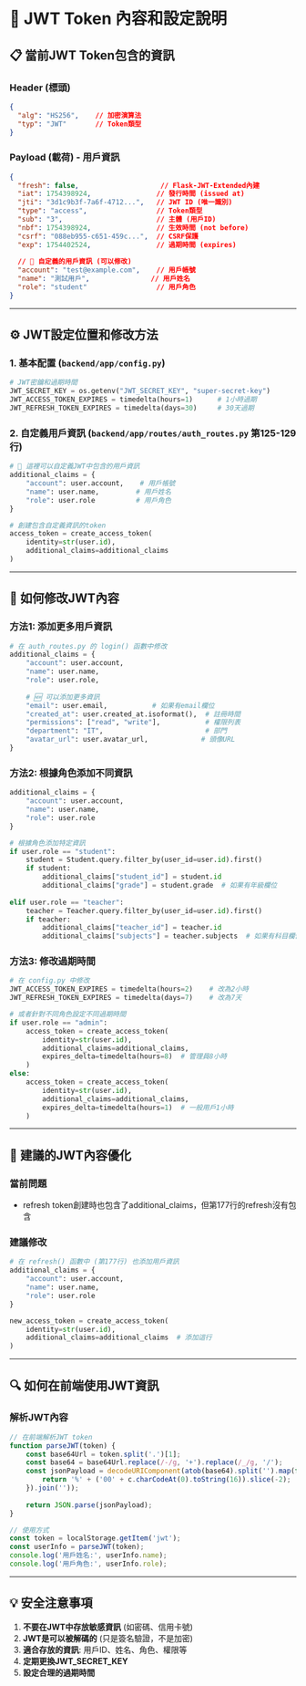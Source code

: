# 🔐 JWT Token 內容和設定說明

## 📋 **當前JWT Token包含的資訊**

### **Header (標頭)**
```json
{
  "alg": "HS256",    // 加密演算法
  "typ": "JWT"       // Token類型
}
```

### **Payload (載荷) - 用戶資訊**
```json
{
  "fresh": false,                    // Flask-JWT-Extended內建
  "iat": 1754398924,                // 發行時間 (issued at)
  "jti": "3d1c9b3f-7a6f-4712...",   // JWT ID (唯一識別)
  "type": "access",                 // Token類型
  "sub": "3",                       // 主體 (用戶ID)
  "nbf": 1754398924,                // 生效時間 (not before)
  "csrf": "088eb955-c651-459c...",  // CSRF保護
  "exp": 1754402524,                // 過期時間 (expires)
  
  // 🎯 自定義的用戶資訊 (可以修改)
  "account": "test@example.com",    // 用戶帳號
  "name": "測試用戶",               // 用戶姓名
  "role": "student"                 // 用戶角色
}
```

---

## ⚙️ **JWT設定位置和修改方法**

### **1. 基本配置** (`backend/app/config.py`)
```python
# JWT密鑰和過期時間
JWT_SECRET_KEY = os.getenv("JWT_SECRET_KEY", "super-secret-key")
JWT_ACCESS_TOKEN_EXPIRES = timedelta(hours=1)      # 1小時過期
JWT_REFRESH_TOKEN_EXPIRES = timedelta(days=30)     # 30天過期
```

### **2. 自定義用戶資訊** (`backend/app/routes/auth_routes.py` 第125-129行)
```python
# 🎯 這裡可以自定義JWT中包含的用戶資訊
additional_claims = {
    "account": user.account,    # 用戶帳號
    "name": user.name,         # 用戶姓名  
    "role": user.role          # 用戶角色
}

# 創建包含自定義資訊的token
access_token = create_access_token(
    identity=str(user.id), 
    additional_claims=additional_claims
)
```

---

## 🔧 **如何修改JWT內容**

### **方法1: 添加更多用戶資訊**
```python
# 在 auth_routes.py 的 login() 函數中修改
additional_claims = {
    "account": user.account,
    "name": user.name,
    "role": user.role,
    
    # 🆕 可以添加更多資訊
    "email": user.email,           # 如果有email欄位
    "created_at": user.created_at.isoformat(),  # 註冊時間
    "permissions": ["read", "write"],           # 權限列表
    "department": "IT",                         # 部門
    "avatar_url": user.avatar_url,             # 頭像URL
}
```

### **方法2: 根據角色添加不同資訊**
```python
additional_claims = {
    "account": user.account,
    "name": user.name,
    "role": user.role
}

# 根據角色添加特定資訊
if user.role == "student":
    student = Student.query.filter_by(user_id=user.id).first()
    if student:
        additional_claims["student_id"] = student.id
        additional_claims["grade"] = student.grade  # 如果有年級欄位
        
elif user.role == "teacher":
    teacher = Teacher.query.filter_by(user_id=user.id).first()
    if teacher:
        additional_claims["teacher_id"] = teacher.id
        additional_claims["subjects"] = teacher.subjects  # 如果有科目欄位
```

### **方法3: 修改過期時間**
```python
# 在 config.py 中修改
JWT_ACCESS_TOKEN_EXPIRES = timedelta(hours=2)    # 改為2小時
JWT_REFRESH_TOKEN_EXPIRES = timedelta(days=7)    # 改為7天

# 或者針對不同角色設定不同過期時間
if user.role == "admin":
    access_token = create_access_token(
        identity=str(user.id), 
        additional_claims=additional_claims,
        expires_delta=timedelta(hours=8)  # 管理員8小時
    )
else:
    access_token = create_access_token(
        identity=str(user.id), 
        additional_claims=additional_claims,
        expires_delta=timedelta(hours=1)  # 一般用戶1小時
    )
```

---

## 🎯 **建議的JWT內容優化**

### **當前問題**
- refresh token創建時也包含了additional_claims，但第177行的refresh沒有包含

### **建議修改**
```python
# 在 refresh() 函數中 (第177行) 也添加用戶資訊
additional_claims = {
    "account": user.account,
    "name": user.name,
    "role": user.role
}

new_access_token = create_access_token(
    identity=str(user.id),
    additional_claims=additional_claims  # 添加這行
)
```

---

## 🔍 **如何在前端使用JWT資訊**

### **解析JWT內容**
```javascript
// 在前端解析JWT token
function parseJWT(token) {
    const base64Url = token.split('.')[1];
    const base64 = base64Url.replace(/-/g, '+').replace(/_/g, '/');
    const jsonPayload = decodeURIComponent(atob(base64).split('').map(function(c) {
        return '%' + ('00' + c.charCodeAt(0).toString(16)).slice(-2);
    }).join(''));
    
    return JSON.parse(jsonPayload);
}

// 使用方式
const token = localStorage.getItem('jwt');
const userInfo = parseJWT(token);
console.log('用戶姓名:', userInfo.name);
console.log('用戶角色:', userInfo.role);
```

---

## 💡 **安全注意事項**

1. **不要在JWT中存放敏感資訊** (如密碼、信用卡號)
2. **JWT是可以被解碼的** (只是簽名驗證，不是加密)
3. **適合存放的資訊**: 用戶ID、姓名、角色、權限等
4. **定期更換JWT_SECRET_KEY**
5. **設定合理的過期時間**